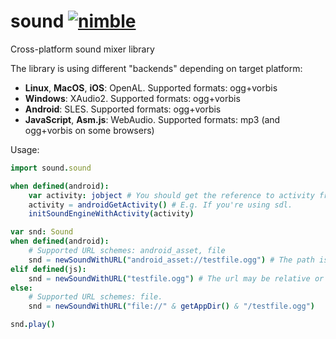 # sound [![nimble](https://raw.githubusercontent.com/yglukhov/nimble-tag/master/nimble_js.png)](https://github.com/yglukhov/nimble-tag)

Cross-platform sound mixer library

The library is using different "backends" depending on target platform:
- **Linux**, **MacOS**, **iOS**: OpenAL. Supported formats: ogg+vorbis
- **Windows**: XAudio2. Supported formats: ogg+vorbis
- **Android**: SLES. Supported formats: ogg+vorbis
- **JavaScript**, **Asm.js**: WebAudio. Supported formats: mp3 (and ogg+vorbis on some browsers)

Usage:
```nim
import sound.sound

when defined(android):
    var activity: jobject # You should get the reference to activity from somewhere.
    activity = androidGetActivity() # E.g. If you're using sdl.
    initSoundEngineWithActivity(activity)

var snd: Sound
when defined(android):
    # Supported URL schemes: android_asset, file
    snd = newSoundWithURL("android_asset://testfile.ogg") # The path is relative to assets folder
elif defined(js):
    snd = newSoundWithURL("testfile.ogg") # The url may be relative or absolute. The sound is loaded asynchronously.
else:
    # Supported URL schemes: file.
    snd = newSoundWithURL("file://" & getAppDir() & "/testfile.ogg")

snd.play()
```
